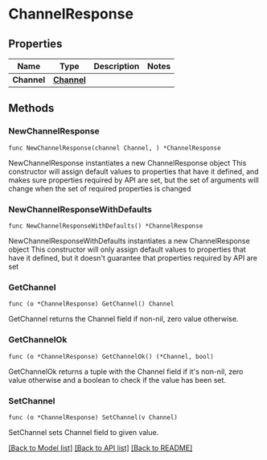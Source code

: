 # ChannelResponse

## Properties

Name | Type | Description | Notes
------------ | ------------- | ------------- | -------------
**Channel** | [**Channel**](Channel.md) |  | 

## Methods

### NewChannelResponse

`func NewChannelResponse(channel Channel, ) *ChannelResponse`

NewChannelResponse instantiates a new ChannelResponse object
This constructor will assign default values to properties that have it defined,
and makes sure properties required by API are set, but the set of arguments
will change when the set of required properties is changed

### NewChannelResponseWithDefaults

`func NewChannelResponseWithDefaults() *ChannelResponse`

NewChannelResponseWithDefaults instantiates a new ChannelResponse object
This constructor will only assign default values to properties that have it defined,
but it doesn't guarantee that properties required by API are set

### GetChannel

`func (o *ChannelResponse) GetChannel() Channel`

GetChannel returns the Channel field if non-nil, zero value otherwise.

### GetChannelOk

`func (o *ChannelResponse) GetChannelOk() (*Channel, bool)`

GetChannelOk returns a tuple with the Channel field if it's non-nil, zero value otherwise
and a boolean to check if the value has been set.

### SetChannel

`func (o *ChannelResponse) SetChannel(v Channel)`

SetChannel sets Channel field to given value.



[[Back to Model list]](../README.md#documentation-for-models) [[Back to API list]](../README.md#documentation-for-api-endpoints) [[Back to README]](../README.md)


